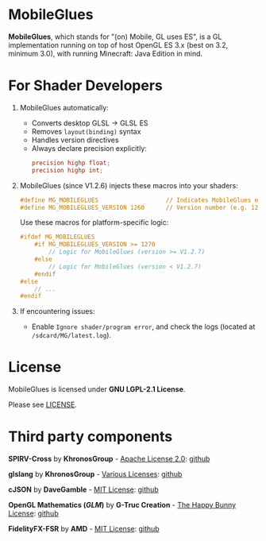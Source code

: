 # MobileGlues

**MobileGlues**, which stands for "(on) Mobile, GL uses ES", is a GL implementation running on top of host OpenGL ES 3.x (best on 3.2, minimum 3.0), with running Minecraft: Java Edition in mind.

# For Shader Developers

1. MobileGlues automatically:
   - Converts desktop GLSL → GLSL ES
   - Removes `layout(binding)` syntax
   - Handles version directives
   - Always declare precision explicitly:
     ```glsl
     precision highp float;
     precision highp int;
     ```

2. MobileGlues (since V1.2.6) injects these macros into your shaders:
   ```glsl
   #define MG_MOBILEGLUES                   // Indicates MobileGlues environment
   #define MG_MOBILEGLUES_VERSION 1260      // Version number (e.g. 1260 = V1.2.6)
   ```

   Use these macros for platform-specific logic:
   ```glsl
   #ifdef MG_MOBILEGLUES
       #if MG_MOBILEGLUES_VERSION >= 1270
           // Logic for MobileGlues (version >= V1.2.7)
       #else
           // Logic for MobileGlues (version < V1.2.7)
       #endif
   #else
       // ...
   #endif
   ```

3. If encountering issues:
   - Enable `Ignore shader/program error`, and check the logs (located at `/sdcard/MG/latest.log`).

# License

MobileGlues is licensed under **GNU LGPL-2.1 License**.

Please see [LICENSE](https://github.com/MobileGL-Dev/MobileGlues/blob/main/LICENSE).

# Third party components

**SPIRV-Cross** by **KhronosGroup** - [Apache License 2.0](https://github.com/KhronosGroup/SPIRV-Cross/blob/master/LICENSE): [github](https://github.com/KhronosGroup/SPIRV-Cross)

**glslang** by **KhronosGroup** - [Various Licenses](https://github.com/KhronosGroup/glslang/blob/main/LICENSE.txt): [github](https://github.com/KhronosGroup/glslang)

**cJSON** by **DaveGamble** - [MIT License](https://github.com/DaveGamble/cJSON/blob/master/LICENSE): [github](https://github.com/DaveGamble/cJSON)

**OpenGL Mathematics (*GLM*)** by **G-Truc Creation** - [The Happy Bunny License](https://github.com/g-truc/glm/blob/master/copying.txt): [github](https://github.com/g-truc/glm)

**FidelityFX-FSR** by **AMD** - [MIT License](https://github.com/GPUOpen-Effects/FidelityFX-FSR/blob/master/license.txt): [github](https://github.com/GPUOpen-Effects/FidelityFX-FSR) 
